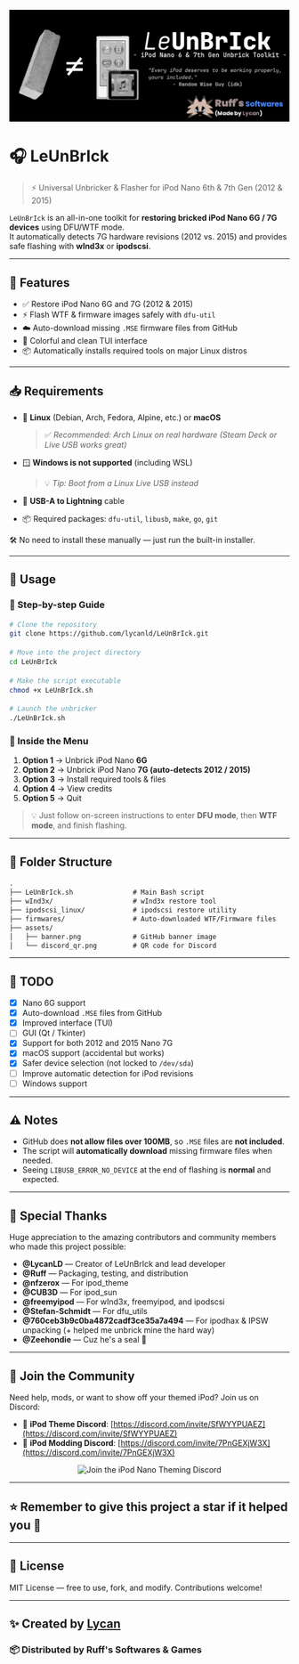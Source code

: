 <p align="center">
  <img src="assets/banner.png" alt="LeUnBrIck Banner" />
</p>

# 🎧 LeUnBrIck

> ⚡ Universal Unbricker & Flasher for iPod Nano 6th & 7th Gen (2012 & 2015)

`LeUnBrIck` is an all-in-one toolkit for **restoring bricked iPod Nano 6G / 7G devices** using DFU/WTF mode.  
It automatically detects 7G hardware revisions (2012 vs. 2015) and provides safe flashing with **wInd3x** or **ipodscsi**.

---

## 🔧 Features

- ✅ Restore iPod Nano 6G and 7G (2012 & 2015)  
- ⚡ Flash WTF & firmware images safely with `dfu-util`  
- ☁️ Auto-download missing `.MSE` firmware files from GitHub  
- 🎨 Colorful and clean TUI interface  
- 📦 Automatically installs required tools on major Linux distros  

---

## 📥 Requirements

* 🐧 **Linux** (Debian, Arch, Fedora, Alpine, etc.) or **macOS**

  > ✅ *Recommended: Arch Linux on real hardware (Steam Deck or Live USB works great)*
* 🪟 **Windows is not supported** (including WSL)  
  > 💡 *Tip: Boot from a Linux Live USB instead*
* 🔌 **USB-A to Lightning** cable  
* 📦 Required packages: `dfu-util`, `libusb`, `make`, `go`, `git`  

🛠 No need to install these manually — just run the built-in installer.

---

## 🧪 Usage

### 🔹 Step-by-step Guide

```bash
# Clone the repository
git clone https://github.com/lycanld/LeUnBrIck.git

# Move into the project directory
cd LeUnBrIck

# Make the script executable
chmod +x LeUnBrIck.sh

# Launch the unbricker
./LeUnBrIck.sh
````

### 🧙 Inside the Menu

1. **Option 1** → Unbrick iPod Nano **6G**
2. **Option 2** → Unbrick iPod Nano **7G (auto-detects 2012 / 2015)**
3. **Option 3** → Install required tools & files
4. **Option 4** → View credits
5. **Option 5** → Quit

> 💡 Just follow on-screen instructions to enter **DFU mode**, then **WTF mode**, and finish flashing.

---

## 📁 Folder Structure

```
.
├── LeUnBrIck.sh               # Main Bash script
├── wInd3x/                    # wInd3x restore tool
├── ipodscsi_linux/            # ipodscsi restore utility
├── firmwares/                 # Auto-downloaded WTF/Firmware files
├── assets/
│   ├── banner.png             # GitHub banner image
│   └── discord_qr.png         # QR code for Discord
```

---

## 📌 TODO

* [x] Nano 6G support
* [x] Auto-download `.MSE` files from GitHub
* [x] Improved interface (TUI)
* [ ] GUI (Qt / Tkinter)
* [x] Support for both 2012 and 2015 Nano 7G
* [x] macOS support (accidental but works)
* [x] Safer device selection (not locked to `/dev/sda`)
* [ ] Improve automatic detection for iPod revisions
* [ ] Windows support

---

## ⚠️ Notes

* GitHub does **not allow files over 100MB**, so `.MSE` files are **not included**.
* The script will **automatically download** missing firmware files when needed.
* Seeing `LIBUSB_ERROR_NO_DEVICE` at the end of flashing is **normal** and expected.

---

## 🙌 Special Thanks

Huge appreciation to the amazing contributors and community members who made this project possible:

* **@LycanLD** — Creator of LeUnBrIck and lead developer
* **@Ruff** — Packaging, testing, and distribution
* **@nfzerox** — For ipod\_theme
* **@CUB3D** — For ipod\_sun
* **@freemyipod** — For wInd3x, freemyipod, and ipodscsi
* **@Stefan-Schmidt** — For dfu\_utils
* **@760ceb3b9c0ba4872cadf3ce35a7a494** — For ipodhax & IPSW unpacking (+ helped me unbrick mine the hard way)
* **@Zeehondie** — Cuz he's a seal 🦭

---

## 💬 Join the Community

Need help, mods, or want to show off your themed iPod? Join us on Discord:

* 🎨 **iPod Theme Discord**: [https://discord.com/invite/SfWYYPUAEZ](https://discord.com/invite/SfWYYPUAEZ)
* 🔧 **iPod Modding Discord**: [https://discord.com/invite/7PnGEXjW3X](https://discord.com/invite/7PnGEXjW3X)

<p align="center">
  <img src="assets/discord_qr.png" alt="Join the iPod Nano Theming Discord" width="200"/>
</p>

---

## ⭐ Remember to give this project a star if it helped you 🌟

---

## 📜 License

MIT License — free to use, fork, and modify.
Contributions welcome!

---

## ✨ Created by [Lycan](https://github.com/lycanld)

### 📦 Distributed by **Ruff's Softwares & Games**
